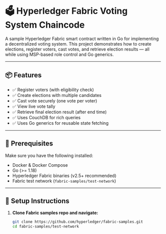 # 🗳️ Hyperledger Fabric Voting System Chaincode

A sample Hyperledger Fabric smart contract written in Go for implementing a decentralized voting system. This project demonstrates how to create elections, register voters, cast votes, and retrieve election results — all while using MSP-based role control and Go generics.

---

## 📦 Features

- ✅ Register voters (with eligibility check)
- ✅ Create elections with multiple candidates
- ✅ Cast vote securely (one vote per voter)
- ✅ View live vote tally
- ✅ Retrieve final election result (after end time)
- ✅ Uses CouchDB for rich queries
- ✅ Uses Go generics for reusable state fetching

---

## 🧱 Prerequisites

Make sure you have the following installed:

- Docker & Docker Compose
- Go (>= 1.18)
- Hyperledger Fabric binaries (v2.5+ recommended)
- Fabric test network (`fabric-samples/test-network`)

---

## 🚀 Setup Instructions

1. **Clone Fabric samples repo and navigate:**

   ```bash
   git clone https://github.com/hyperledger/fabric-samples.git
   cd fabric-samples/test-network
